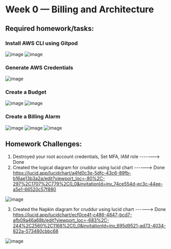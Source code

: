 # Week 0 — Billing and Architecture


Required homework/tasks:
-------------------------
### Install AWS CLI using Gitpod

![image](https://user-images.githubusercontent.com/91920047/219857732-a6580712-5d2a-4c59-9ab0-bf8fd5527900.png)
![image](https://user-images.githubusercontent.com/91920047/219857934-15507d02-62c4-49a6-aaf4-2ba8a369a252.png)


### Generate AWS Credentials

![image](https://user-images.githubusercontent.com/91920047/219857901-0ec3da54-b27b-4eec-9b9e-0f40fdb3ac92.png)

### Create a Budget

![image](https://user-images.githubusercontent.com/91920047/219858178-7bb7e8c1-4cca-476f-91bc-0b54572a04c6.png)
![image](https://user-images.githubusercontent.com/91920047/219858146-458572be-0a7b-4d96-b687-ad9f3ba581c8.png)

### Create a Billing Alarm

![image](https://user-images.githubusercontent.com/91920047/219859947-12338bd2-78c8-48b5-9a67-65718a07bf90.png)
![image](https://user-images.githubusercontent.com/91920047/219860839-8f45a148-f76e-4a98-b0dc-f74d7a6517d5.png)
![image](https://user-images.githubusercontent.com/91920047/219862828-714769e2-980c-4e24-afc6-4e2c717ba1c0.png)



Homework Challenges:
--------------------
1) Destroyed your root account credentials, Set MFA, IAM role -------> Done
2) Created the logical diagram for cruddur using lucid chart ------> Done
https://lucid.app/lucidchart/a4fd0c3e-5dfc-43c6-89fb-b16ae13b3a2a/edit?viewport_loc=-80%2C-297%2C1707%2C779%2C0_0&invitationId=inv_74ce554d-ec3c-44ee-a5e1-66520c57f880

![image](https://user-images.githubusercontent.com/91920047/219856410-28ee5c7b-a2b9-40a0-9c24-49adf23710f7.png)

3) Created the Napkin diagram for cruddur using lucid chart ------> Done
https://lucid.app/lucidchart/ecf0ce4f-c486-4847-bcd7-afb09a46a68b/edit?viewport_loc=-683%2C-244%2C2560%2C1168%2C0_0&invitationId=inv_695d9521-ad73-4034-822a-573480cbbc68

![image](https://user-images.githubusercontent.com/91920047/219856894-407d385b-4ad6-45a7-a061-e1515e32f5b8.png)


